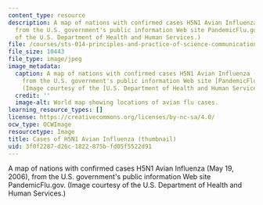 ```yaml
---
content_type: resource
description: A map of nations with confirmed cases H5N1 Avian Influenza (May 19, 2006),
  from the U.S. government's public information Web site PandemicFlu.gov. (Image courtesy
  of the U.S. Department of Health and Human Services.)
file: /courses/sts-014-principles-and-practice-of-science-communication-spring-2006/3f0f2287d26c1822875bfd05f5522d91_sts-014s06-th.jpg
file_size: 10443
file_type: image/jpeg
image_metadata:
  caption: A map of nations with confirmed cases H5N1 Avian Influenza (May 19, 2006),
    from the U.S. government's public information Web site [PandemicFlu.gov](http://www.pandemicflu.gov/).
    (Image courtesy of the [U.S. Department of Health and Human Services](http://www.hhs.gov/).)
  credit: ''
  image-alt: World map showing locations of avian flu cases.
learning_resource_types: []
license: https://creativecommons.org/licenses/by-nc-sa/4.0/
ocw_type: OCWImage
resourcetype: Image
title: Cases of H5N1 Avian Influenza (thumbnail)
uid: 3f0f2287-d26c-1822-875b-fd05f5522d91
---
```

A map of nations with confirmed cases H5N1 Avian Influenza (May 19, 2006), from the U.S. government's public information Web site PandemicFlu.gov. (Image courtesy of the U.S. Department of Health and Human Services.)